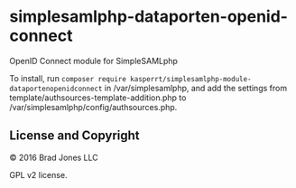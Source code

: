 # simplesamlphp-dataporten-openid-connect
OpenID Connect module for SimpleSAMLphp

To install, run ```composer require kasperrt/simplesamlphp-module-dataportenopenidconnect```  in /var/simplesamlphp, and add the settings from template/authsources-template-addition.php to /var/simplesamlphp/config/authsources.php.



## License and Copyright

&copy; 2016 Brad Jones LLC

GPL v2 license.
